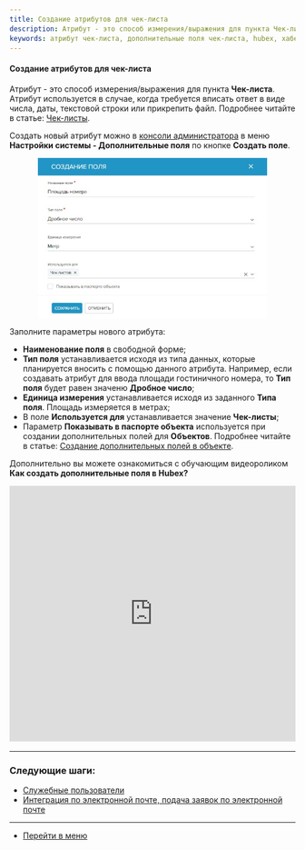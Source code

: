 ```yaml
---
title: Создание атрибутов для чек-листа
description: Атрибут - это способ измерения/выражения для пункта Чек-листа. Атрибут используется в случае, когда требуется вписать ответ в виде числа, даты, текстовой  строки или прикрепить файл. Создать новый атрибут можно в консоли администратора в меню Настройки системы - Дополнительные поля по кнопке Создать поле.
keywords: атрибут чек-листа, дополнительные поля чек-листа, hubex, хабекс, хубекс, хабикс
---
```


#### Создание атрибутов для чек-листа
<html>
<meta charset="utf-8">

</html>

<body>
<p>Атрибут - это способ измерения/выражения для пункта <Strong>Чек-листа</Strong>. Атрибут используется в случае, когда требуется вписать
    ответ в виде числа, даты, текстовой строки или прикрепить файл. Подробнее читайте в статье: <a
            href="https://wiki.hubex.ru/docs/FAQ/RU/user/Checklists.html">Чек-листы</a>.</p>
<p>Создать новый атрибут можно в <a href="https://wiki.hubex.ru/docs/FAQ/RU/admin/HowToEnterTheAdmin.html">консоли
    администратора</a> в меню <Strong>Настройки системы - Дополнительные поля</Strong> по кнопке <Strong>Создать
    поле</Strong>. </p>
<div>
    <img style="margin: 0 auto; display: block; max-width: 80%;"
         src="/attachments/images/FAQ/ADMIN/TicketAttribute/AddAtt.jpg"/>
</div>
<p>Заполните параметры нового атрибута:</p>
<ul>
    <li><Strong>Наименование поля</Strong> в свободной форме;</li>
    <li><Strong>Тип поля</Strong> устанавливается исходя из типа данных, которые планируется вносить с помощью данного атрибута.
        Например, если создавать атрибут для ввода площади гостиничного номера, то <Strong>Тип поля</Strong> будет равен значеню <Strong>Дробное
        число</Strong>;
    </li>
    <li><Strong>Единица измерения</Strong> устанавливается исходя из заданного <Strong>Типа поля</Strong>. Площадь измеряется в метрах;</li>
    <li>В поле <Strong>Используется для</Strong> устанавливается значение <Strong>Чек-листы</Strong>;</li>
    <li>Параметр <Strong>Показывать в паспорте объекта</Strong> используется при создании дополнительных полей для <Strong>Объектов</Strong>. Подробнее
        читайте в статье: <a href="https://wiki.hubex.ru/docs/FAQ/RU/user/AdditionalFieldsObject.html">Создание
            дополнительных полей в объекте</a>.
    </li>
</ul>

<p>Дополнительно вы можете ознакомиться с обучающим видеороликом <strong>Как создать дополнительные поля в Hubex?</strong></p>

<iframe src="https://www.youtube.com/embed/1hRsaFz_sEQ" width="100%" height="450px" frameborder="0"
        allowfullscreen="allowfullscreen"></iframe>

</body>


___
### Следующие шаги:
- [Служебные пользователи](./ServiceUsers.md)
- [Интеграция по электронной почте, подача заявок по электронной почте](./TicketMail.md)




____
- [Перейти в меню](http://wiki.hubex.ru)
